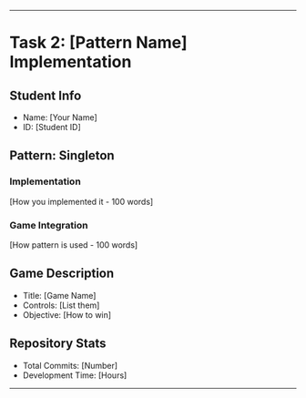 --------------------------------------------------------

# Task 2: [Pattern Name] Implementation

## Student Info
- Name: [Your Name]
- ID: [Student ID]

## Pattern: Singleton
### Implementation
[How you implemented it - 100 words]

### Game Integration
[How pattern is used - 100 words]

## Game Description
- Title: [Game Name]
- Controls: [List them]
- Objective: [How to win]

## Repository Stats
- Total Commits: [Number]
- Development Time: [Hours]

--------------------------------------------------------
